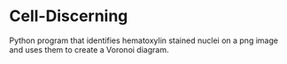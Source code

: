 # Cell-Discerning
Python program that identifies hematoxylin stained nuclei on a png image and uses them to create a Voronoi diagram.
